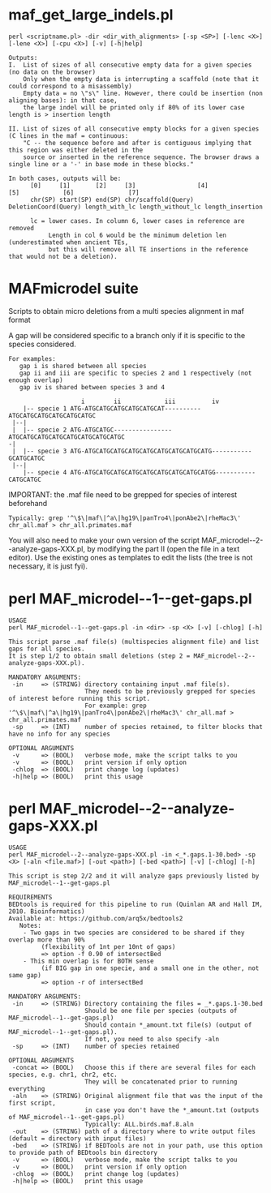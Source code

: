 maf_get_large_indels.pl
=====
	perl <scriptname.pl> -dir <dir_with_alignments> [-sp <SP>] [-lenc <X>] [-lene <X>] [-cpu <X>] [-v] [-h|help]
    	
	Outputs:
	I.  List of sizes of all consecutive empty data for a given species (no data on the browser)
	    Only when the empty data is interrupting a scaffold (note that it could correspond to a misassembly)
	    Empty data = no \"s\" line. However, there could be insertion (non aligning bases): in that case,
	    the large indel will be printed only if 80% of its lower case length is > insertion length
	      
	II. List of sizes of all consecutive empty blocks for a given species (C lines in the maf = continuous:
	    "C -- the sequence before and after is contiguous implying that this region was either deleted in the 
	    source or inserted in the reference sequence. The browser draws a single line or a '-' in base mode in these blocks."

	In both cases, outputs will be:
	      [0]     [1]       [2]     [3]                 [4]                  [5]            [6]               [7]
	      chr(SP) start(SP) end(SP) chr/scaffold(Query) DeletionCoord(Query) length_with_lc length_without_lc length_insertion

	      lc = lower cases. In column 6, lower cases in reference are removed 
	           Length in col 6 would be the minimum deletion len (underestimated when ancient TEs, 
	           but this will remove all TE insertions in the reference that would not be a deletion).

MAFmicrodel suite
=====
Scripts to obtain micro deletions from a multi species alignment in maf format

A gap will be considered specific to a branch only if it is specific to the species considered.

	For examples:
       gap i is shared between all species
       gap ii and iii are specific to species 2 and 1 respectively (not enough overlap)
       gap iv is shared between species 3 and 4

                        i        ii            iii          iv     
        |-- specie 1 ATG-ATGCATGCATGCATGCATGCAT----------ATGCATGCATGCATGCATGCATGC
     |--|
     |  |-- specie 2 ATG-ATGCATGC----------------ATGCATGCATGCATGCATGCATGCATGCATGC
    -|
     |  |-- specie 3 ATG-ATGCATGCATGCATGCATGCATGCATGCATGCATG-----------GCATGCATGC
     |--|
        |-- specie 4 ATG-ATGCATGCATGCATGCATGCATGCATGCATGCATGG-----------CATGCATGC

IMPORTANT: the .maf file need to be grepped for species of interest beforehand

	Typically: grep '^\$\|maf\|^a\|hg19\|panTro4\|ponAbe2\|rheMac3\' chr_all.maf > chr_all.primates.maf

You will also need to make your own version of the script MAF_microdel--2--analyze-gaps-XXX.pl, by modifying the part II (open the file in a text editor). Use the existing ones as templates to edit the lists (the tree is not necessary, it is just fyi).


perl MAF_microdel--1--get-gaps.pl
=====
    USAGE
	perl MAF_microdel--1--get-gaps.pl -in <dir> -sp <X> [-v] [-chlog] [-h]
	
	This script parse .maf file(s) (multispecies alignment file) and list gaps for all species.
	It is step 1/2 to obtain small deletions (step 2 = MAF_microdel--2--analyze-gaps-XXX.pl).
	
    MANDATORY ARGUMENTS:	
     -in     => (STRING) directory containing input .maf file(s). 
                         They needs to be previously grepped for species of interest before running this script.
                         For example: grep '^\$\|maf\|^a\|hg19\|panTro4\|ponAbe2\|rheMac3\' chr_all.maf > chr_all.primates.maf
     -sp     => (INT)    number of species retained, to filter blocks that have no info for any species

    OPTIONAL ARGUMENTS     
     -v      => (BOOL)   verbose mode, make the script talks to you
     -v      => (BOOL)   print version if only option
     -chlog  => (BOOL)   print change log (updates)
     -h|help => (BOOL)   print this usage


perl MAF_microdel--2--analyze-gaps-XXX.pl
=====
    USAGE
    perl MAF_microdel--2--analyze-gaps-XXX.pl -in <_*.gaps.1-30.bed> -sp <X> [-aln <file.maf>] [-out <path>] [-bed <path>] [-v] [-chlog] [-h]
	
    This script is step 2/2 and it will analyze gaps previously listed by MAF_microdel--1--get-gaps.pl
	
    REQUIREMENTS
    BEDtools is required for this pipeline to run (Quinlan AR and Hall IM, 2010. Bioinformatics)
    Available at: https://github.com/arq5x/bedtools2
       Notes:
        - Two gaps in two species are considered to be shared if they overlap more than 90% 
             (flexibility of 1nt per 10nt of gaps) 
             => option -f 0.90 of intersectBed
        - This min overlap is for BOTH sense
             (if BIG gap in one specie, and a small one in the other, not same gap)
             => option -r of intersectBed
	
    MANDATORY ARGUMENTS:	
     -in     => (STRING) Directory containing the files = _*.gaps.1-30.bed
                         Should be one file per species (outputs of MAF_microdel--1--get-gaps.pl)
                         Should contain *_amount.txt file(s) (output of MAF_microdel--1--get-gaps.pl). 
                         If not, you need to also specify -aln
     -sp     => (INT)    number of species retained
                         
    OPTIONAL ARGUMENTS
     -concat => (BOOL)   Choose this if there are several files for each species, e.g. chr1, chr2, etc.
                         They will be concatenated prior to running everything
     -aln    => (STRING) Original alignment file that was the input of the first script, 
                         in case you don't have the *_amount.txt (outputs of MAF_microdel--1--get-gaps.pl)
                         Typically: ALL.birds.maf.8.aln
     -out    => (STRING) path of a directory where to write output files (default = directory with input files)
     -bed    => (STRING) if BEDTools are not in your path, use this option to provide path of BEDtools bin directory
     -v      => (BOOL)   verbose mode, make the script talks to you
     -v      => (BOOL)   print version if only option
     -chlog  => (BOOL)   print change log (updates)
     -h|help => (BOOL)   print this usage
